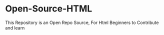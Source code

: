 # Open-Source-HTML
This Repository is an Open Repo Source, For Html Beginners to Contribute and learn
